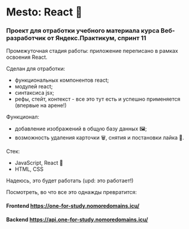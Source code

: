 # **Mesto: React 📸**
### **Проект для отработки учебного материала курса Веб-разработчик от Яндекс.Практикум, спринт 11**

Промежуточная стадия работы: приложение переписано в рамках освоения React.

Сделан для отработки:
* функциональных компонентов react;
* модулей react;
* синтаксиса jsx;
* рефы, стейт, контекст - все это тут есть и успешно применяется (впервые на арене!)

Функционал:
* добавление изображений в общую базу данных 🖼️;
* возможность удаления карточки 🗑️, снятия и постановки лайка 💖.

Стек:
* JavaScript, React 🦾 
* HTML, CSS

Надеюсь, это будет работать (upd: это работает!)

Посмотреть, во что все это однажды превратится: 

#### **Frontend https://one-for-study.nomoredomains.icu/**
#### **Backend https://api.one-for-study.nomoredomains.icu/**
